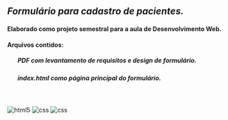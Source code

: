 <h2 align="left"><i>Formulário para cadastro de pacientes.</i></h2>
<h4 align="left">Elaborado como projeto semestral para a aula de Desenvolvimento Web.</h4>
<h4 align="left">Arquivos contidos:</h4>
  <ul><h5>PDF com levantamento de requisitos e design de formulário.</h5></ul>
  <ul><h5>index.html como página principal do formulário.</h5></ul>

<br></br>
<img src="https://img.shields.io/badge/HTML5-E34F26?style=for-the-badge&logo=html5&logoColor=white" alt="html5"/> <img src="https://img.shields.io/badge/CSS-239120?&style=for-the-badge&logo=css3&logoColor=white" alt="css"/> <img src="https://img.shields.io/badge/Javascript-0b5394?&style=for-the-badge&logo=javascript&logoColor=white" alt="css"/>
